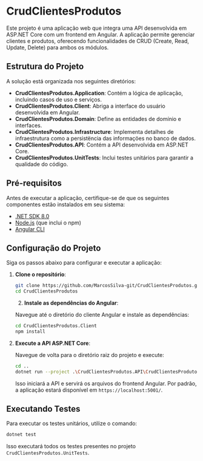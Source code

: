 # CrudClientesProdutos

Este projeto é uma aplicação web que integra uma API desenvolvida em ASP.NET Core com um frontend em Angular. A aplicação permite gerenciar clientes e produtos, oferecendo funcionalidades de CRUD (Create, Read, Update, Delete) para ambos os módulos.

## Estrutura do Projeto

A solução está organizada nos seguintes diretórios:

- **CrudClientesProdutos.Application**: Contém a lógica de aplicação, incluindo casos de uso e serviços.
- **CrudClientesProdutos.Client**: Abriga a interface do usuário desenvolvida em Angular.
- **CrudClientesProdutos.Domain**: Define as entidades de domínio e interfaces.
- **CrudClientesProdutos.Infrastructure**: Implementa detalhes de infraestrutura como a persistëncia das informaçöes no banco de dados.
- **CrudClientesProdutos.API**: Contém a API desenvolvida em ASP.NET Core.
- **CrudClientesProdutos.UnitTests**: Inclui testes unitários para garantir a qualidade do código.

## Pré-requisitos

Antes de executar a aplicação, certifique-se de que os seguintes componentes estão instalados em seu sistema:

- [.NET SDK 8.0](https://dotnet.microsoft.com/download)
- [Node.js](https://nodejs.org/) (que inclui o npm)
- [Angular CLI](https://angular.io/cli)

## Configuração do Projeto

Siga os passos abaixo para configurar e executar a aplicação:

1. **Clone o repositório**:

   ```bash
   git clone https://github.com/MarcosSilva-git/CrudClientesProdutos.git
   cd CrudClientesProdutos
   ```

   2. **Instale as dependências do Angular**:

   Navegue até o diretório do cliente Angular e instale as dependências:

   ```bash
   cd CrudClientesProdutos.Client
   npm install
   ```

3. **Execute a API ASP.NET Core**:

   Navegue de volta para o diretório raiz do projeto e execute:

   ```bash
   cd ..
   dotnet run --project .\CrudClientesProdutos.API\CrudClientesProdutos.API.csproj
   ```

   Isso iniciará a API e servirá os arquivos do frontend Angular. Por padrão, a aplicação estará disponível em `https://localhost:5001/`.

## Executando Testes

Para executar os testes unitários, utilize o comando:

```bash
dotnet test
```

Isso executará todos os testes presentes no projeto `CrudClientesProdutos.UnitTests`.

